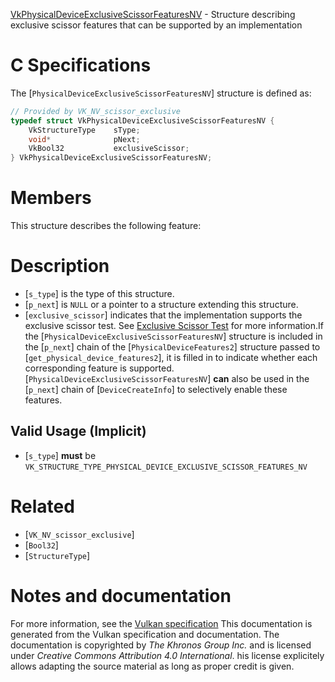 [VkPhysicalDeviceExclusiveScissorFeaturesNV](https://www.khronos.org/registry/vulkan/specs/1.3-extensions/man/html/VkPhysicalDeviceExclusiveScissorFeaturesNV.html) - Structure describing exclusive scissor features that can be supported by an implementation

# C Specifications
The [`PhysicalDeviceExclusiveScissorFeaturesNV`] structure is defined
as:
```c
// Provided by VK_NV_scissor_exclusive
typedef struct VkPhysicalDeviceExclusiveScissorFeaturesNV {
    VkStructureType    sType;
    void*              pNext;
    VkBool32           exclusiveScissor;
} VkPhysicalDeviceExclusiveScissorFeaturesNV;
```

# Members
This structure describes the following feature:

# Description
- [`s_type`] is the type of this structure.
- [`p_next`] is `NULL` or a pointer to a structure extending this structure.
- [`exclusive_scissor`] indicates that the implementation supports the exclusive scissor test.
See [Exclusive Scissor Test](https://www.khronos.org/registry/vulkan/specs/1.3-extensions/html/vkspec.html#fragops-exclusive-scissor) for more
information.If the [`PhysicalDeviceExclusiveScissorFeaturesNV`] structure is included in the [`p_next`] chain of the
[`PhysicalDeviceFeatures2`] structure passed to
[`get_physical_device_features2`], it is filled in to indicate whether each
corresponding feature is supported.
[`PhysicalDeviceExclusiveScissorFeaturesNV`] **can**  also be used in the [`p_next`] chain of
[`DeviceCreateInfo`] to selectively enable these features.
## Valid Usage (Implicit)
-  [`s_type`] **must**  be `VK_STRUCTURE_TYPE_PHYSICAL_DEVICE_EXCLUSIVE_SCISSOR_FEATURES_NV`

# Related
- [`VK_NV_scissor_exclusive`]
- [`Bool32`]
- [`StructureType`]

# Notes and documentation
For more information, see the [Vulkan specification](https://www.khronos.org/registry/vulkan/specs/1.3-extensions/html/vkspec.html)
This documentation is generated from the Vulkan specification and documentation.
The documentation is copyrighted by *The Khronos Group Inc.* and is licensed under *Creative Commons Attribution 4.0 International*.
his license explicitely allows adapting the source material as long as proper credit is given.
        